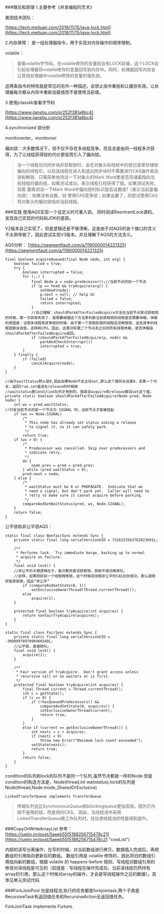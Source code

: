 ###理论和原理
1.主要参考《并发编程的艺术》

美团技术团队：

[https://tech.meituan.com/2018/11/15/java-lock.html](https://tech.meituan.com/2018/11/15/java-lock.html)

2.内存屏障：
	是一组处理器指令，用于实现对内存操作的顺序限制。

volatile：



> 查看volatile字节码，在volatile修饰的变量前会有LOCK前缀，这个LOCK会引起处理器将volatile修饰的变量回写到内存中。同时，处理器回写内存会让其他处理器中volatile修饰的变量的值失效。

这两条指令的特性就是常见的另外一种描述，会禁止指令重拍和让缓存失效。让处理器每次都从内存中重新加载值而不是使用当前值。

3.使用jclasslib查看字节码

[https://www.jianshu.com/p/252f381a6bc4](https://www.jianshu.com/p/252f381a6bc4)

4.synchronized 锁分析

monitorenter，monitorexi

偏向锁：大多数情况下，锁不仅不存在多线程竞争，而且总是由同一线程多次获得，为了让线程获得锁的代价更低而引入了偏向锁。
> 当一个线程访问同步块并获取锁时，会在对象头和栈帧中的锁记录里存储锁偏向的线程ID，以后该线程在进入和退出同步块时不需要进行CAS操作来加锁和解锁，只需简单地测试一下对象头的Mark Word里是否存储着指向当前线程的偏向锁。如果测试成功，表示线程已经获得了锁。如果测试失败，则需
要再测试一下Mark Word中偏向锁的标识是否设置成1（表示当前是偏向锁）：如果没有设置，则
使用CAS竞争锁；如果设置了，则尝试使用CAS将对象头的偏向锁指向当前线程。


###实践
使用AQS实现一个自定义的可重入锁。
同时阅读ReentrantLock源码，发现自己实现的代码和JDK的差距。

V2版本自己实现了，但是逻辑还是不够清晰。这是由于对AQS的各个接口的含义不太熟导致了，因此尝试实现V3版本。并且理解下AQS的方法含义。

AQS分析：
[https://segmentfault.com/a/1190000014221325](https://segmentfault.com/a/1190000014221325)

	
	final boolean acquireQueued(final Node node, int arg) {
        boolean failed = true;
        try {
            boolean interrupted = false;
            for (;;) {
                final Node p = node.predecessor();//当前节点的前一个节点
                if (p == head && tryAcquire(arg)) {
                    setHead(node);
                    p.next = null; // help GC
                    failed = false;
                    return interrupted;
                }
				//自己理解：shouldParkAfterFailedAcquire方法在当前节点尝试获取锁的时候，第一次获取失败了，就需要根据这个方法来判断当前获取锁的线程是否需要休眠。休眠的原因是：当很多线程来竞争锁的时候，由于第一个获取到锁的线程还没释放锁，这些竞争的线程就都会自旋，这样耗CPU。因此，这里对将第二个节点及之后的所有线程休眠，是否休眠由shouldParkAfterFailedAcquire返回。
                if (shouldParkAfterFailedAcquire(p, node) &&
                    parkAndCheckInterrupt())
                    interrupted = true;
            }
        } finally {
            if (failed)
                cancelAcquire(node);
        }
    }

	//由于waitStatus默认是0,因此如果Node不去主动set,那么这个值将永远是0，走第一个分支，返回true.set值会在release的时候做
	//waitstatus是Condition队列才用到的，我就说acquire和release都没set这个值。
	private static boolean shouldParkAfterFailedAcquire(Node pred, Node node) {
        int ws = pred.waitStatus;
	//只有当前节点的前一个节点为 SIGNAL 时，当前节点才能被挂起
        if (ws == Node.SIGNAL)
            /*
             * This node has already set status asking a release
             * to signal it, so it can safely park.
             */
            return true;
        if (ws > 0) {
            /*
             * Predecessor was cancelled. Skip over predecessors and
             * indicate retry.
             */
            do {
                node.prev = pred = pred.prev;
            } while (pred.waitStatus > 0);
            pred.next = node;
        } else {
            /*
             * waitStatus must be 0 or PROPAGATE.  Indicate that we
             * need a signal, but don't park yet.  Caller will need to
             * retry to make sure it cannot acquire before parking.
             */
            compareAndSetWaitStatus(pred, ws, Node.SIGNAL);
        }
        return false;
    }

公平锁和非公平锁AQS：
	
	static final class NonfairSync extends Sync {
        private static final long serialVersionUID = 7316153563782823691L;

        /**
         * Performs lock.  Try immediate barge, backing up to normal
         * acquire on failure.
         */
        final void lock() {
		//非公平的关键逻辑在于，每次都先尝试获取锁，获取不成功再排队。
		//这样，如果刚好前一个线程释放锁，这个时候该线程非公平的CAS比较成功，那么就刚好能获取锁，因此“非公平”
            if (compareAndSetState(0, 1))
                setExclusiveOwnerThread(Thread.currentThread());
            else
                acquire(1);
        }

        protected final boolean tryAcquire(int acquires) {
            return nonfairTryAcquire(acquires);
        }
    }

	static final class FairSync extends Sync {
        private static final long serialVersionUID = -3000897897090466540L;
		//公平锁，直接排队。
        final void lock() {
            acquire(1);
        }

        /**
         * Fair version of tryAcquire.  Don't grant access unless
         * recursive call or no waiters or is first.
         */
        protected final boolean tryAcquire(int acquires) {
            final Thread current = Thread.currentThread();
            int c = getState();
            if (c == 0) {
                if (!hasQueuedPredecessors() &&
                    compareAndSetState(0, acquires)) {
                    setExclusiveOwnerThread(current);
                    return true;
                }
            }
            else if (current == getExclusiveOwnerThread()) {
                int nextc = c + acquires;
                if (nextc < 0)
                    throw new Error("Maximum lock count exceeded");
                setState(nextc);
                return true;
            }
            return false;
        }
    }


condition的队列和lock的队列不是同一个队列,虽然节点都是一样的Node.但是condition的构造方法是，Node(thread,int waitstatus),lock的队列是Node(thread,Node mode_SharedOrExclusive)


	LinkedTransferQueue implements TransferQueue


> 传输队列会比SynchronousQueue和blockingqueue更加高效。因为它内部不是用的锁，而是用的CAS。
因此，当线程池中采用LinkedTransferQueue做工作队列时，往往使线程池的性能得到提升。

###CopyOnWriteArrayList
参考：[https://juejin.im/post/5aeeb55f5188256715478c21](https://juejin.im/post/5aeeb55f5188256715478c21 "cowList")

内部的读写分离操作，在写的时候，对当前数组进行拷贝。数据插入完成后，再把数组的引用指向更新后的数组。
数组引用是 volatile 修饰的，因此将旧的数组引用指向新的数组，根据 volatile 的 happens-before 规则，写线程对数组引用的修改对读线程是可见的（前提是：写线程在操作完成后，当前读线程仍然持有array的引用，那么这个时候对array的操作，才会是写线程操作之后的数据）。具体见单元测试代码.

###ForkJoinPool
也是线程池,执行的任务都是forkjointask,两个子类是RecursiveTask有返回值任务和RecursiveAction无返回值任务。 

ForkJoinTask implements Furture.

